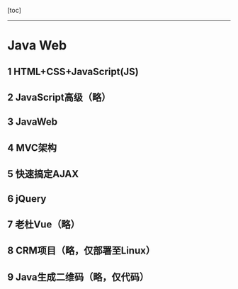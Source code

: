 [toc]

---

# Java Web

## 1 HTML+CSS+JavaScript(JS)

## 2 JavaScript高级（略）

## 3 JavaWeb

## 4 MVC架构

## 5 快速搞定AJAX

## 6 jQuery

## 7 老杜Vue（略）

## 8 CRM项目（略，仅部署至Linux）

## 9 Java生成二维码（略，仅代码）